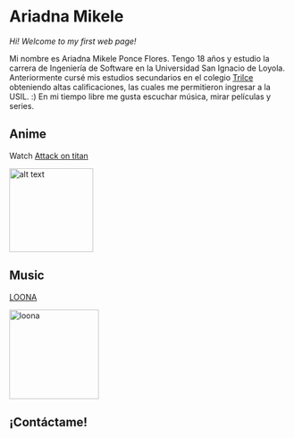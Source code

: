 # Ariadna Mikele

*Hi! Welcome to my first web page!* 

Mi nombre es Ariadna Mikele Ponce Flores. Tengo 18 años y estudio la carrera de Ingeniería de Software en la Universidad San Ignacio de Loyola. Anteriormente cursé mis estudios secundarios en el colegio [Trilce](http://www.trilce.edu.pe/) obteniendo altas calificaciones, las cuales me permitieron ingresar a la USIL. :) 
En mi tiempo libre me gusta escuchar música, mirar películas y series. 

## Anime

Watch [Attack on titan](https://www.crunchyroll.com/attack-on-titan)

<img src="https://depor.com/resizer/RAG4KUQ6CCYVWYrhajHv01eDmyE=/580x330/smart/filters:format(jpeg):quality(75)/cloudfront-us-east-1.images.arcpublishing.com/elcomercio/4C32265SENBG7IOGSGZMZ5R4PY.jpg" alt="alt text" title="image Title" height="150"/>

## Music
[LOONA](https://youtu.be/_EEo-iE5u_A)

<img src="https://img5.yna.co.kr/etc/inner/SP/2018/11/05/ASP20181105001500883_01_i_P2.jpg" alt="loona" title="loona" height="160"/>

## ¡Contáctame!

